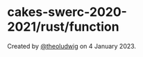 # cakes-swerc-2020-2021/rust/function

Created by [@theoludwig](https://github.com/theoludwig) on 4 January 2023.
